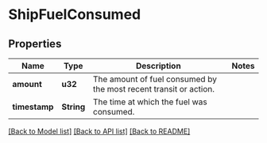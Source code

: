 # ShipFuelConsumed

## Properties

Name | Type | Description | Notes
------------ | ------------- | ------------- | -------------
**amount** | **u32** | The amount of fuel consumed by the most recent transit or action. | 
**timestamp** | **String** | The time at which the fuel was consumed. | 

[[Back to Model list]](../README.md#documentation-for-models) [[Back to API list]](../README.md#documentation-for-api-endpoints) [[Back to README]](../README.md)


